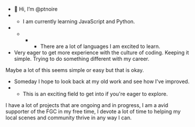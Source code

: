 - 👋 Hi, I’m @ptnoire
- - I am currently learning JavaScript and Python.
- - - - There are a lot of languages I am excited to learn.
- Very eager to get more experience with the culture of coding.
Keeping it simple. Trying to do something different with my career.

Maybe a lot of this seems simple or easy but that is okay.
- Someday I hope to look back at my old work and see how I've improved.
- - This is an exciting field to get into if you're eager to explore.

I have a lot of projects that are ongoing and in progress, I am a avid supporter of the FGC
in my free time, I devote a lot of time to helping my local scenes and community thrive in any way I can.

